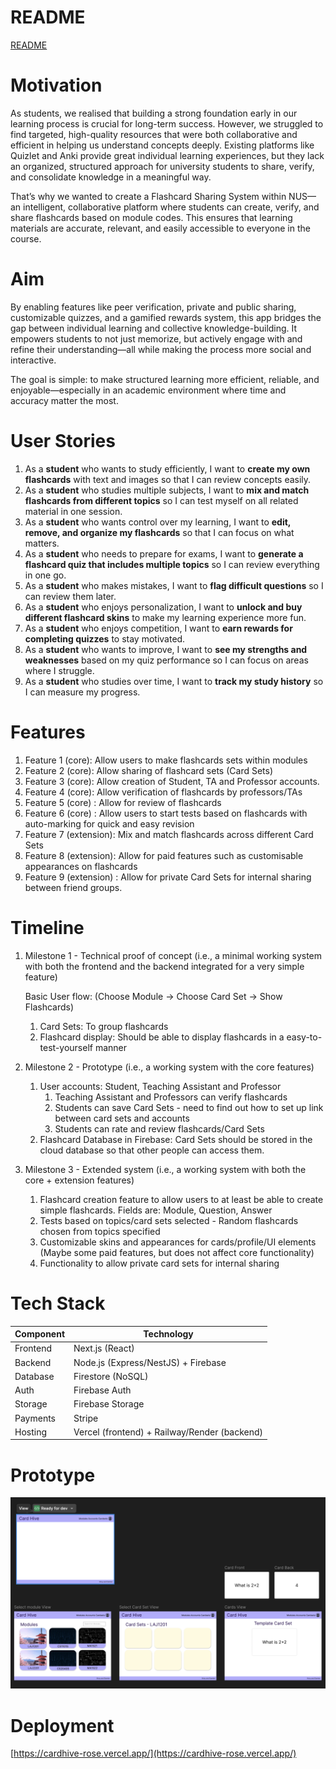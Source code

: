# README

[README](https://www.notion.so/README-202f47d19e6f80bdbe83f5c09c3efe7d?pvs=21)

# **Motivation**

As students, we realised that building a strong foundation early in our learning process is crucial for long-term success. However, we struggled to find targeted, high-quality resources that were both collaborative and efficient in helping us understand concepts deeply. Existing platforms like Quizlet and Anki provide great individual learning experiences, but they lack an organized, structured approach for university students to share, verify, and consolidate knowledge in a meaningful way.

That’s why we wanted to create a Flashcard Sharing System within NUS—an intelligent, collaborative platform where students can create, verify, and share flashcards based on module codes. This ensures that learning materials are accurate, relevant, and easily accessible to everyone in the course.

# **Aim**

By enabling features like peer verification, private and public sharing, customizable quizzes, and a gamified rewards system, this app bridges the gap between individual learning and collective knowledge-building. It empowers students to not just memorize, but actively engage with and refine their understanding—all while making the process more social and interactive.

The goal is simple: to make structured learning more efficient, reliable, and enjoyable—especially in an academic environment where time and accuracy matter the most.

# **User Stories**

1. As a **student** who wants to study efficiently, I want to **create my own flashcards** with text and images so that I can review concepts easily.
2. As a **student** who studies multiple subjects, I want to **mix and match flashcards from different topics** so I can test myself on all related material in one session.
3. As a **student** who wants control over my learning, I want to **edit, remove, and organize my flashcards** so that I can focus on what matters.
4. As a **student** who needs to prepare for exams, I want to **generate a flashcard quiz that includes multiple topics** so I can review everything in one go.
5. As a **student** who makes mistakes, I want to **flag difficult questions** so I can review them later.
6. As a **student** who enjoys personalization, I want to **unlock and buy different flashcard skins** to make my learning experience more fun.
7. As a **student** who enjoys competition, I want to **earn rewards for completing quizzes** to stay motivated.
8. As a **student** who wants to improve, I want to **see my strengths and weaknesses** based on my quiz performance so I can focus on areas where I struggle.
9. As a **student** who studies over time, I want to **track my study history** so I can measure my progress.

# **Features**

1. Feature 1 (core): Allow users to make flashcards sets within modules
2. Feature 2 (core): Allow sharing of flashcard sets (Card Sets)
3. Feature 3 (core): Allow creation of Student, TA and Professor accounts.
4. Feature 4 (core): Allow verification of flashcards by professors/TAs
5. Feature 5 (core) : Allow for review of flashcards
6. Feature 6 (core) : Allow users to start tests based on flashcards with auto-marking for quick and easy revision
7. Feature 7 (extension): Mix and match flashcards across different Card Sets
8. Feature 8 (extension): Allow for paid features such as customisable appearances on flashcards
9. Feature 9 (extension) : Allow for private Card Sets for internal sharing between friend groups.

# **Timeline**

1. Milestone 1 - Technical proof of concept (i.e., a minimal working system with both the frontend and the backend integrated for a very simple feature)

    Basic User flow: (Choose Module -> Choose Card Set -> Show Flashcards)

    1. Card Sets: To group flashcards
    2. Flashcard display: Should be able to display flashcards in a easy-to-test-yourself manner

2. Milestone 2 - Prototype (i.e., a working system with the core features)
    1. User accounts: Student, Teaching Assistant and Professor
        1. Teaching Assistant and Professors can verify flashcards
        2. Students can save Card Sets - need to find out how to set up link between card sets and accounts
        3. Students can rate and review flashcards/Card Sets
    2. Flashcard Database in Firebase: Card Sets should be stored in the cloud database so that other people can access them.
3. Milestone 3 - Extended system (i.e., a working system with both the core + extension features)
    1. Flashcard creation feature to allow users to at least be able to create simple flashcards. Fields are: Module, Question, Answer
    2. Tests based on topics/card sets selected - Random flashcards chosen from topics specified
    3. Customizable skins and appearances for cards/profile/UI elements (Maybe some paid features, but does not affect core functionality)
    4. Functionality to allow private card sets for internal sharing

# **Tech Stack**

| Component | Technology                                   |
| --------- | -------------------------------------------- |
| Frontend  | Next.js (React)                              |
| Backend   | Node.js (Express/NestJS) + Firebase          |
| Database  | Firestore (NoSQL)                            |
| Auth      | Firebase Auth                                |
| Storage   | Firebase Storage                             |
| Payments  | Stripe                                       |
| Hosting   | Vercel (frontend) + Railway/Render (backend) |

# Prototype

![image.png](assets/image.png)

# Deployment

[https://cardhive-rose.vercel.app/](https://cardhive-rose.vercel.app/)
